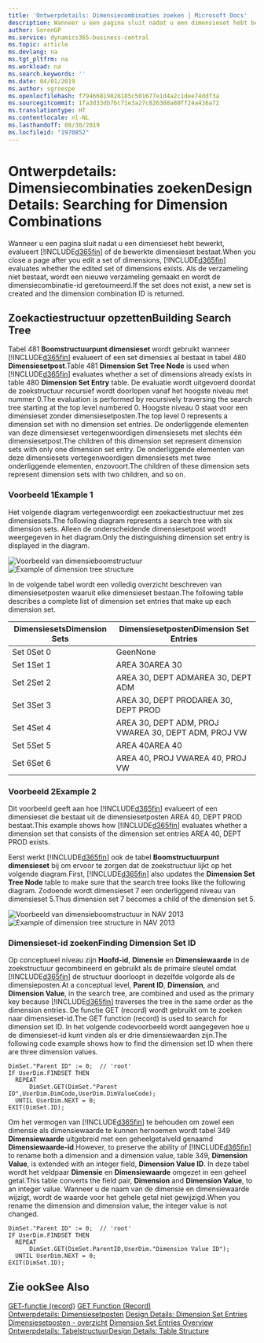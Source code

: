 ```yaml
---
title: 'Ontwerpdetails: Dimensiecombinaties zoeken | Microsoft Docs'
description: Wanneer u een pagina sluit nadat u een dimensieset hebt bewerkt, evalueert Business Central of de bewerkte dimensieset bestaat. Als de verzameling niet bestaat, wordt een nieuwe verzameling gemaakt en wordt de dimensiecombinatie-id geretourneerd.
author: SorenGP
ms.service: dynamics365-business-central
ms.topic: article
ms.devlang: na
ms.tgt_pltfrm: na
ms.workload: na
ms.search.keywords: ''
ms.date: 04/01/2019
ms.author: sgroespe
ms.openlocfilehash: f79466819826185c501677e1d4a2c1dee74ddf3a
ms.sourcegitcommit: 1fa3d33db7bc71e3a27c826308a80ff24a436a72
ms.translationtype: HT
ms.contentlocale: nl-NL
ms.lasthandoff: 08/30/2019
ms.locfileid: "1970852"
---
```

# <a name="design-details-searching-for-dimension-combinations"></a><span data-ttu-id="7eb2a-104">Ontwerpdetails: Dimensiecombinaties zoeken</span><span class="sxs-lookup"><span data-stu-id="7eb2a-104">Design Details: Searching for Dimension Combinations</span></span>
<span data-ttu-id="7eb2a-105">Wanneer u een pagina sluit nadat u een dimensieset hebt bewerkt, evalueert [!INCLUDE[d365fin](includes/d365fin_md.md)] of de bewerkte dimensieset bestaat.</span><span class="sxs-lookup"><span data-stu-id="7eb2a-105">When you close a page after you edit a set of dimensions, [!INCLUDE[d365fin](includes/d365fin_md.md)] evaluates whether the edited set of dimensions exists.</span></span> <span data-ttu-id="7eb2a-106">Als de verzameling niet bestaat, wordt een nieuwe verzameling gemaakt en wordt de dimensiecombinatie-id geretourneerd.</span><span class="sxs-lookup"><span data-stu-id="7eb2a-106">If the set does not exist, a new set is created and the dimension combination ID is returned.</span></span>  

## <a name="building-search-tree"></a><span data-ttu-id="7eb2a-107">Zoekactiestructuur opzetten</span><span class="sxs-lookup"><span data-stu-id="7eb2a-107">Building Search Tree</span></span>  
 <span data-ttu-id="7eb2a-108">Tabel 481 **Boomstructuurpunt dimensieset** wordt gebruikt wanneer [!INCLUDE[d365fin](includes/d365fin_md.md)] evalueert of een set dimensies al bestaat in tabel 480 **Dimensiesetpost**.</span><span class="sxs-lookup"><span data-stu-id="7eb2a-108">Table 481 **Dimension Set Tree Node** is used when [!INCLUDE[d365fin](includes/d365fin_md.md)] evaluates whether a set of dimensions already exists in table 480 **Dimension Set Entry** table.</span></span> <span data-ttu-id="7eb2a-109">De evaluatie wordt uitgevoerd doordat de zoekstructuur recursief wordt doorlopen vanaf het hoogste niveau met nummer 0.</span><span class="sxs-lookup"><span data-stu-id="7eb2a-109">The evaluation is performed by recursively traversing the search tree starting at the top level numbered 0.</span></span> <span data-ttu-id="7eb2a-110">Hoogste niveau 0 staat voor een dimensieset zonder dimensiesetposten.</span><span class="sxs-lookup"><span data-stu-id="7eb2a-110">The top level 0 represents a dimension set with no dimension set entries.</span></span> <span data-ttu-id="7eb2a-111">De onderliggende elementen van deze dimensieset vertegenwoordigen dimensiesets met slechts één dimensiesetpost.</span><span class="sxs-lookup"><span data-stu-id="7eb2a-111">The children of this dimension set represent dimension sets with only one dimension set entry.</span></span> <span data-ttu-id="7eb2a-112">De onderliggende elementen van deze dimensiesets vertegenwoordigen dimensiesets met twee onderliggende elementen, enzovoort.</span><span class="sxs-lookup"><span data-stu-id="7eb2a-112">The children of these dimension sets represent dimension sets with two children, and so on.</span></span>  

### <a name="example-1"></a><span data-ttu-id="7eb2a-113">Voorbeeld 1</span><span class="sxs-lookup"><span data-stu-id="7eb2a-113">Example 1</span></span>  
 <span data-ttu-id="7eb2a-114">Het volgende diagram vertegenwoordigt een zoekactiestructuur met zes dimensiesets.</span><span class="sxs-lookup"><span data-stu-id="7eb2a-114">The following diagram represents a search tree with six dimension sets.</span></span> <span data-ttu-id="7eb2a-115">Alleen de onderscheidende dimensiesetpost wordt weergegeven in het diagram.</span><span class="sxs-lookup"><span data-stu-id="7eb2a-115">Only the distinguishing dimension set entry is displayed in the diagram.</span></span>  

 <span data-ttu-id="7eb2a-116">![Voorbeeld van dimensieboomstructuur](media/nav2013_dimension_tree.png "Voorbeeld van dimensieboomstructuur")</span><span class="sxs-lookup"><span data-stu-id="7eb2a-116">![Example of dimension tree structure](media/nav2013_dimension_tree.png "Example of dimension tree structure")</span></span>  

 <span data-ttu-id="7eb2a-117">In de volgende tabel wordt een volledig overzicht beschreven van dimensiesetposten waaruit elke dimensieset bestaan.</span><span class="sxs-lookup"><span data-stu-id="7eb2a-117">The following table describes a complete list of dimension set entries that make up each dimension set.</span></span>  

|<span data-ttu-id="7eb2a-118">Dimensiesets</span><span class="sxs-lookup"><span data-stu-id="7eb2a-118">Dimension Sets</span></span>|<span data-ttu-id="7eb2a-119">Dimensiesetposten</span><span class="sxs-lookup"><span data-stu-id="7eb2a-119">Dimension Set Entries</span></span>|  
|--------------------|---------------------------|  
|<span data-ttu-id="7eb2a-120">Set 0</span><span class="sxs-lookup"><span data-stu-id="7eb2a-120">Set 0</span></span>|<span data-ttu-id="7eb2a-121">Geen</span><span class="sxs-lookup"><span data-stu-id="7eb2a-121">None</span></span>|  
|<span data-ttu-id="7eb2a-122">Set 1</span><span class="sxs-lookup"><span data-stu-id="7eb2a-122">Set 1</span></span>|<span data-ttu-id="7eb2a-123">AREA 30</span><span class="sxs-lookup"><span data-stu-id="7eb2a-123">AREA 30</span></span>|  
|<span data-ttu-id="7eb2a-124">Set 2</span><span class="sxs-lookup"><span data-stu-id="7eb2a-124">Set 2</span></span>|<span data-ttu-id="7eb2a-125">AREA 30, DEPT ADM</span><span class="sxs-lookup"><span data-stu-id="7eb2a-125">AREA 30, DEPT ADM</span></span>|  
|<span data-ttu-id="7eb2a-126">Set 3</span><span class="sxs-lookup"><span data-stu-id="7eb2a-126">Set 3</span></span>|<span data-ttu-id="7eb2a-127">AREA 30, DEPT PROD</span><span class="sxs-lookup"><span data-stu-id="7eb2a-127">AREA 30, DEPT PROD</span></span>|  
|<span data-ttu-id="7eb2a-128">Set 4</span><span class="sxs-lookup"><span data-stu-id="7eb2a-128">Set 4</span></span>|<span data-ttu-id="7eb2a-129">AREA 30, DEPT ADM, PROJ VW</span><span class="sxs-lookup"><span data-stu-id="7eb2a-129">AREA 30, DEPT ADM, PROJ VW</span></span>|  
|<span data-ttu-id="7eb2a-130">Set 5</span><span class="sxs-lookup"><span data-stu-id="7eb2a-130">Set 5</span></span>|<span data-ttu-id="7eb2a-131">AREA 40</span><span class="sxs-lookup"><span data-stu-id="7eb2a-131">AREA 40</span></span>|  
|<span data-ttu-id="7eb2a-132">Set 6</span><span class="sxs-lookup"><span data-stu-id="7eb2a-132">Set 6</span></span>|<span data-ttu-id="7eb2a-133">AREA 40, PROJ VW</span><span class="sxs-lookup"><span data-stu-id="7eb2a-133">AREA 40, PROJ VW</span></span>|  

### <a name="example-2"></a><span data-ttu-id="7eb2a-134">Voorbeeld 2</span><span class="sxs-lookup"><span data-stu-id="7eb2a-134">Example 2</span></span>  
 <span data-ttu-id="7eb2a-135">Dit voorbeeld geeft aan hoe [!INCLUDE[d365fin](includes/d365fin_md.md)] evalueert of een dimensieset die bestaat uit de dimensiesetposten AREA 40, DEPT PROD bestaat.</span><span class="sxs-lookup"><span data-stu-id="7eb2a-135">This example shows how [!INCLUDE[d365fin](includes/d365fin_md.md)] evaluates whether a dimension set that consists of the dimension set entries AREA 40, DEPT PROD exists.</span></span>  

 <span data-ttu-id="7eb2a-136">Eerst werkt [!INCLUDE[d365fin](includes/d365fin_md.md)] ook de tabel **Boomstructuurpunt dimensieset** bij om ervoor te zorgen dat de zoekstructuur lijkt op het volgende diagram.</span><span class="sxs-lookup"><span data-stu-id="7eb2a-136">First, [!INCLUDE[d365fin](includes/d365fin_md.md)] also updates the **Dimension Set Tree Node** table to make sure that the search tree looks like the following diagram.</span></span> <span data-ttu-id="7eb2a-137">Zodoende wordt dimensieset 7 een onderliggend niveau van dimensieset 5.</span><span class="sxs-lookup"><span data-stu-id="7eb2a-137">Thus dimension set 7 becomes a child of the dimension set 5.</span></span>  

 <span data-ttu-id="7eb2a-138">![Voorbeeld van dimensieboomstructuur in NAV 2013](media/nav2013_dimension_tree_example2.png "Voorbeeld van dimensieboomstructuur in NAV 2013")</span><span class="sxs-lookup"><span data-stu-id="7eb2a-138">![Example of dimension tree structure in NAV 2013](media/nav2013_dimension_tree_example2.png "Example of dimension tree structure in NAV 2013")</span></span>  

### <a name="finding-dimension-set-id"></a><span data-ttu-id="7eb2a-139">Dimensieset-id zoeken</span><span class="sxs-lookup"><span data-stu-id="7eb2a-139">Finding Dimension Set ID</span></span>  
 <span data-ttu-id="7eb2a-140">Op conceptueel niveau zijn **Hoofd-id**, **Dimensie** en **Dimensiewaarde** in de zoekstructuur gecombineerd en gebruikt als de primaire sleutel omdat [!INCLUDE[d365fin](includes/d365fin_md.md)] de structuur doorloopt in dezelfde volgorde als de dimensieposten.</span><span class="sxs-lookup"><span data-stu-id="7eb2a-140">At a conceptual level, **Parent ID**, **Dimension**, and **Dimension Value**, in the search tree, are combined and used as the primary key because [!INCLUDE[d365fin](includes/d365fin_md.md)] traverses the tree in the same order as the dimension entries.</span></span> <span data-ttu-id="7eb2a-141">De functie GET (record) wordt gebruikt om te zoeken naar dimensieset-id.</span><span class="sxs-lookup"><span data-stu-id="7eb2a-141">The GET function (record) is used to search for dimension set ID.</span></span> <span data-ttu-id="7eb2a-142">In het volgende codevoorbeeld wordt aangegeven hoe u de dimensieset-id kunt vinden als er drie dimensiewaarden zijn.</span><span class="sxs-lookup"><span data-stu-id="7eb2a-142">The following code example shows how to find the dimension set ID when there are three dimension values.</span></span>  

```  
DimSet."Parent ID" := 0;  // 'root'  
IF UserDim.FINDSET THEN  
  REPEAT  
      DimSet.GET(DimSet."Parent ID",UserDim.DimCode,UserDim.DimValueCode);  
  UNTIL UserDim.NEXT = 0;  
EXIT(DimSet.ID);  

```  

<span data-ttu-id="7eb2a-143">Om het vermogen van [!INCLUDE[d365fin](includes/d365fin_md.md)] te behouden om zowel een dimensie als dimensiewaarde te kunnen hernoemen wordt tabel 349 **Dimensiewaarde** uitgebreid met een geheelgetalveld genaamd **Dimensiewaarde-id**.</span><span class="sxs-lookup"><span data-stu-id="7eb2a-143">However, to preserve the ability of [!INCLUDE[d365fin](includes/d365fin_md.md)] to rename both a dimension and a dimension value, table 349, **Dimension Value**, is extended with an integer field, **Dimension Value ID**.</span></span> <span data-ttu-id="7eb2a-144">In deze tabel wordt het veldpaar **Dimensie** en **Dimensiewaarde** omgezet in een geheel getal.</span><span class="sxs-lookup"><span data-stu-id="7eb2a-144">This table converts the field pair, **Dimension** and **Dimension Value**, to an integer value.</span></span> <span data-ttu-id="7eb2a-145">Wanneer u de naam van de dimensie en dimensiewaarde wijzigt, wordt de waarde voor het gehele getal niet gewijzigd.</span><span class="sxs-lookup"><span data-stu-id="7eb2a-145">When you rename the dimension and dimension value, the integer value is not changed.</span></span>  

```  
DimSet."Parent ID" := 0;  // 'root'  
IF UserDim.FINDSET THEN  
  REPEAT  
      DimSet.GET(DimSet.ParentID,UserDim."Dimension Value ID");  
  UNTIL UserDim.NEXT = 0;  
EXIT(DimSet.ID);  

```  

## <a name="see-also"></a><span data-ttu-id="7eb2a-146">Zie ook</span><span class="sxs-lookup"><span data-stu-id="7eb2a-146">See Also</span></span>  
 <span data-ttu-id="7eb2a-147">[GET-functie (record)](/dynamics-nav/GET-Function--Record-)  </span><span class="sxs-lookup"><span data-stu-id="7eb2a-147">[GET Function (Record)](/dynamics-nav/GET-Function--Record-)  </span></span>  
 <span data-ttu-id="7eb2a-148">[Ontwerpdetails: Dimensiesetposten](design-details-dimension-set-entries.md) </span><span class="sxs-lookup"><span data-stu-id="7eb2a-148">[Design Details: Dimension Set Entries](design-details-dimension-set-entries.md) </span></span>  
 <span data-ttu-id="7eb2a-149">[Dimensiesetposten - overzicht](design-details-dimension-set-entries-overview.md) </span><span class="sxs-lookup"><span data-stu-id="7eb2a-149">[Dimension Set Entries Overview](design-details-dimension-set-entries-overview.md) </span></span>  
 [<span data-ttu-id="7eb2a-150">Ontwerpdetails: Tabelstructuur</span><span class="sxs-lookup"><span data-stu-id="7eb2a-150">Design Details: Table Structure</span></span>](design-details-table-structure.md)   
 
